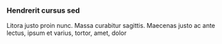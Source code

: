 ### Hendrerit cursus sed

Litora justo proin nunc. Massa curabitur sagittis. Maecenas justo ac ante lectus, ipsum et varius, tortor, amet, dolor


